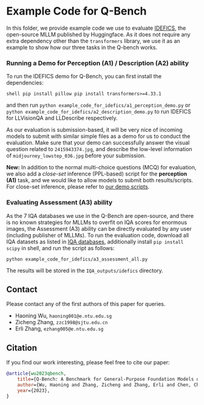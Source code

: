 # Example Code for Q-Bench

In this folder, we provide example code we use to evaluate [IDEFICS](https://huggingface.co/blog/idefics), the open-source MLLM published by Huggingface. As it does not require any extra dependency other than the `transformers` library, we use it as an example to show how our three tasks in the Q-bench works.

### Running a Demo for Perception (A1) / Description (A2) ability

To run the IDEFICS demo for Q-Bench, you can first install the dependencies:

`shell
pip install pillow
pip install transformers>=4.33.1
`

and then run `python example_code_for_idefics/a1_perception_demo.py` or `python example_code_for_idefics/a2_description_demo.py` to run IDEFICS for LLVisionQA and LLDescribe respectively.

As our evaluation is submission-based, it will be very nice of incoming models to submit with similar simple files as a demo for us to conduct the evaluation. Make sure that your demo can successfully answer the visual question related to `2415943374.jpg`, and describe the low-level information of `midjourney_lowstep_036.jpg` before your submission.


**New:** In addition to the normal multi-choice questions (MCQ) for evaluation, we also add a *close-set* inference (PPL-based) script for the **perception (A1)** task, and we would like to allow models to submit both results/scripts. For close-set inference, please refer to [our demo scripts](a1_perception_demo_perplexity.py).


### Evaluating Assessment (A3) ability


As the 7 IQA databases we use in the Q-Bench are open-source, and there is no known strategies for MLLMs to overfit on IQA scores for enormous images, the Assessment (A3) ability can be directly evaluated by any user (including publisher of MLLMs). To run the evaluation code, download all IQA datasets as listed in [IQA databases](../a3_iqa_databases/), additionally install `pip install scipy` in shell, and run the script as follows:

```shell
python example_code_for_idefics/a3_assessment_all.py
```

The results will be stored in the `IQA_outputs/idefics` directory.

## Contact

Please contact any of the first authors of this paper for queries.

- Haoning Wu, `haoning001@e.ntu.edu.sg`
- Zicheng Zhang, `zzc1998@sjtu.edu.cn`
- Erli Zhang, `ezhang005@e.ntu.edu.sg`

## Citation

If you find our work interesting, please feel free to cite our paper:

```bibtex
@article{wu2023qbench,
    title={Q-Bench: A Benchmark for General-Purpose Foundation Models on Low-level Vision},
    author={Wu, Haoning and Zhang, Zicheng and Zhang, Erli and Chen, Chaofeng and Liao, Liang and Wang, Annan and Li, Chunyi and Sun, Wenxiu and Yan, Qiong and Zhai, Guangtao and Lin, Weisi},
    year={2023},
}
```
